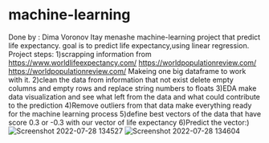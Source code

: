 # machine-learning
Done by :
 Dima Voronov 
Itay menashe 
machine-learning project that predict life expectancy.
goal is to predict life expectancy,using linear regression.
Project steps:
1)scrapping information from 
https://www.worldlifeexpectancy.com/
https://worldpopulationreview.com/
https://worldpopulationreview.com/
Makeing one big dataframe to work with it.
2)clean the data from information that not exist delete empty columns and empty rows and replace string numbers to floats
3)EDA make data visualization and see what left from the data and what could contribute to the prediction 
4)Remove outliers from that data make everything ready for the machine learning process
5)define best vectors of the data that have score 0.3 or -0.3 with our vector of life expectancy
6)Predict the vector:)
![Screenshot 2022-07-28 134527](https://user-images.githubusercontent.com/87165144/181487506-580044ff-9ec5-46a0-b4c0-fe14cd5b41c0.jpg)
![Screenshot 2022-07-28 134604](https://user-images.githubusercontent.com/87165144/181487513-9f4e5c99-6bd9-484e-8907-1429a710e25e.jpg)
